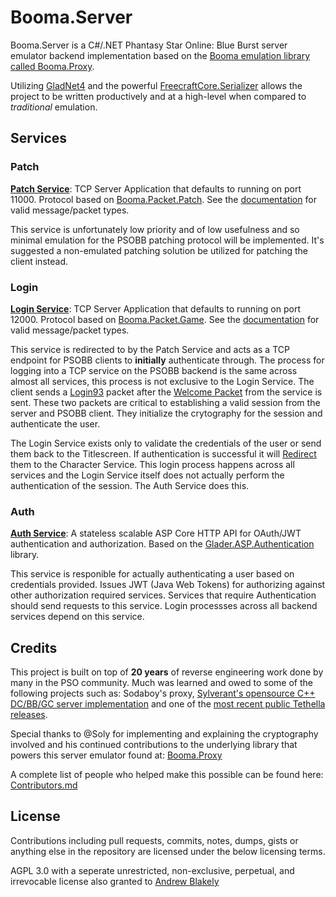 # Booma.Server

Booma.Server is a C#/.NET Phantasy Star Online: Blue Burst server emulator backend implementation based on the [Booma emulation library called Booma.Proxy](https://github.com/helloKitty/booma.proxy).

Utilizing [GladNet4](https://github.com/HelloKitty/GladNet3/tree/gladnet4) and the powerful [FreecraftCore.Serializer](https://github.com/FreecraftCore/FreecraftCore.Serializer) allows the project to be written productively and at a high-level when compared to *traditional* emulation.

## Services

### Patch

**[Patch Service](https://github.com/HelloKitty/Booma.Server/tree/master/src/Booma.Server.PatchService)**: TCP Server Application that defaults to running on port 11000. Protocol based on [Booma.Packet.Patch](https://github.com/HelloKitty/Booma.Proxy/tree/master/src/Booma.Packet.Patch). See the [documentation](https://github.com/HelloKitty/Booma.Proxy/blob/master/docs/PatchPacketDocumentation.md) for valid message/packet types.

This service is unfortunately low priority and of low usefulness and so minimal emulation for the PSOBB patching protocol will be implemented. It's suggested a non-emulated patching solution be utilized for patching the client instead.

### Login

**[Login Service](https://github.com/HelloKitty/Booma.Server/tree/master/src/Booma.Server.LoginService)**: TCP Server Application that defaults to running on port 12000. Protocol based on [Booma.Packet.Game](https://github.com/HelloKitty/Booma.Proxy/tree/master/src/Booma.Packet.Game). See the [documentation](https://github.com/HelloKitty/Booma.Proxy/blob/master/docs/GamePacketDocumentation.md) for valid message/packet types.

This service is redirected to by the Patch Service and acts as a TCP endpoint for PSOBB clients to **initially** authenticate through. The process for logging into a TCP service on the PSOBB backend is the same across almost all services, this process is not exclusive to the Login Service. The client sends a [Login93](https://github.com/HelloKitty/Booma.Proxy/blob/00e5a01b62ebc97d15c2d62eee6d416464b867cf/src/Booma.Packet.Game/Shared/Payloads/Client/SharedLoginRequest93Payload.cs) packet after the [Welcome Packet](https://github.com/HelloKitty/Booma.Proxy/blob/3cb7d5de7acd241fd99d834222aa1aafa3df69e2/src/Booma.Packet.Game/Shared/Payloads/Server/SharedWelcomePayload.cs) from the service is sent. These two packets are critical to establishing a valid session from the server and PSOBB client. They initialize the crytography for the session and authenticate the user.

The Login Service exists only to validate the credentials of the user or send them back to the Titlescreen. If authentication is successful it will [Redirect](https://github.com/HelloKitty/Booma.Proxy/blob/00e5a01b62ebc97d15c2d62eee6d416464b867cf/src/Booma.Packet.Game/Shared/Payloads/Server/SharedConnectionRedirectPayload.cs) them to the Character Service. This login process happens across all services and the Login Service itself does not actually perform the authentication of the session. The Auth Service does this.

### Auth

**[Auth Service](https://github.com/HelloKitty/Booma.Server/tree/master/src/Booma.Server.AuthService)**: A stateless scalable ASP Core HTTP API for OAuth/JWT authentication and authorization. Based on the [Glader.ASP.Authentication](https://github.com/HelloKitty/Glader.ASP.Authentication) library.

This service is responible for actually authenticating a user based on credentials provided. Issues JWT (Java Web Tokens) for authorizing against other authorization required services. Services that require Authentication should send requests to this service. Login processses across all backend services depend on this service.

## Credits

This project is built on top of **20 years** of reverse engineering work done by many in the PSO community. Much was learned and owed to some of the following projects such as: Sodaboy's proxy, [Sylverant's opensource C++ DC/BB/GC server implementation](https://github.com/Sylverant/) and one of the [most recent public Tethella releases](https://github.com/justnoxx/psobb-tethealla/).

Special thanks to @Soly for implementing and explaining the cryptography involved and his continued contributions to the underlying library that powers this server emulator found at: [Booma.Proxy](https://github.com/helloKitty/booma.proxy)

A complete list of people who helped make this possible can be found here: [Contributors.md](https://github.com/HelloKitty/Booma.Proxy/blob/master/Contributors.md)

## License

Contributions including pull requests, commits, notes, dumps, gists or anything else in the repository are licensed under the below licensing terms.

AGPL 3.0 with a seperate unrestricted, non-exclusive, perpetual, and irrevocable license also granted to [Andrew Blakely](https://www.github.com/HelloKitty)
